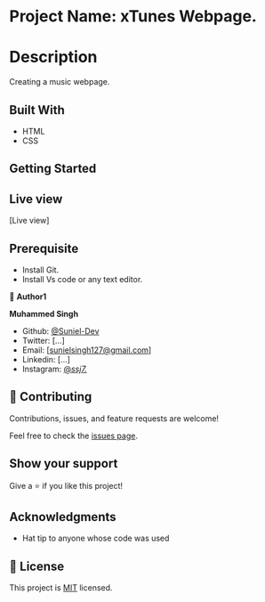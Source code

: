   # Project Name: xTunes Webpage.

# Description

 Creating a music webpage.

## Built With

- HTML
- CSS

## Getting Started

## Live view
[Live view] 

## Prerequisite

- Install Git.
- Install Vs code or any text editor.

👤 **Author1**

 **Muhammed Singh**
 
- Github: [ @Suniel-Dev](https://github.com/Suniel-Dev) 
- Twitter: [...]
- Email: [sunielsingh127@gmail.com]
- Linkedin: [...]
- Instagram: [@_ssj7._](https://www.instagram.com/_ssj7._/) 

## 🤝 Contributing

Contributions, issues, and feature requests are welcome!

Feel free to check the [issues page](../../issues/).

## Show your support

Give a ⭐️ if you like this project!

## Acknowledgments

- Hat tip to anyone whose code was used

## 📝 License

This project is [MIT](./MIT.md) licensed.